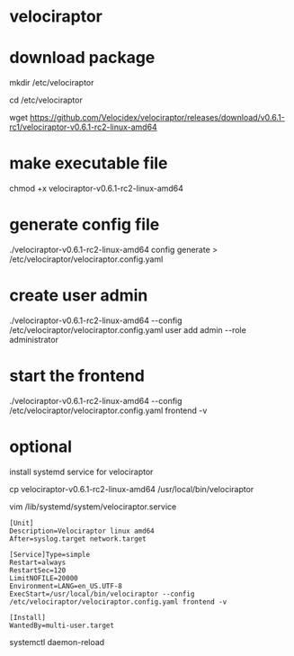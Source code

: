 # velociraptor

# download package
mkdir /etc/velociraptor

cd /etc/velociraptor

wget https://github.com/Velocidex/velociraptor/releases/download/v0.6.1-rc1/velociraptor-v0.6.1-rc2-linux-amd64

# make executable file
chmod +x velociraptor-v0.6.1-rc2-linux-amd64

# generate config file
./velociraptor-v0.6.1-rc2-linux-amd64 config generate > /etc/velociraptor/velociraptor.config.yaml

# create user admin
./velociraptor-v0.6.1-rc2-linux-amd64 --config /etc/velociraptor/velociraptor.config.yaml user add admin --role administrator

# start the frontend
./velociraptor-v0.6.1-rc2-linux-amd64 --config /etc/velociraptor/velociraptor.config.yaml frontend -v

# optional
install systemd service for velociraptor 

cp velociraptor-v0.6.1-rc2-linux-amd64 /usr/local/bin/velociraptor

vim /lib/systemd/system/velociraptor.service

    [Unit]
    Description=Velociraptor linux amd64
    After=syslog.target network.target
    
    [Service]Type=simple
    Restart=always
    RestartSec=120
    LimitNOFILE=20000
    Environment=LANG=en_US.UTF-8
    ExecStart=/usr/local/bin/velociraptor --config /etc/velociraptor/velociraptor.config.yaml frontend -v

    [Install]
    WantedBy=multi-user.target




systemctl daemon-reload
